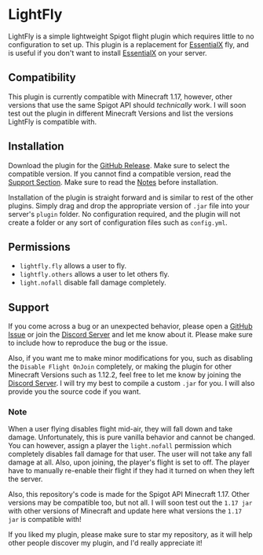 # LightFly
LightFly is a simple lightweight Spigot flight plugin which requires little to no
configuration to set up. This plugin is a replacement for [EssentialX](https://essentialsx.net/) fly,
and is useful if you don't want to install [EssentialX](https://essentialsx.net/) on your server.

## Compatibility
This plugin is currently compatible with Minecraft 1.17, however,
other versions that use the same Spigot API should _technically_ work.
I will soon test out the plugin in different Minecraft Versions and list
the versions LightFly is compatible with.

## Installation
Download the plugin for the [GitHub Release](https://github.com/XyroPhyte/LightFly/releases).
Make sure to select the compatible version. If you cannot find a compatible version,
read the [Support Section](https://github.com/XyroPhyte/LightFly#support).
Make sure to read the [Notes](https://github.com/XyroPhyte/LightFly#note) before installation.


Installation of the plugin is straight forward and is similar to rest of the
other plugins. Simply drag and drop the appropriate version of
`.jar` file into your server's `plugin` folder.
No configuration required, and the plugin will not create a folder or
any sort of configuration files such as `config.yml`.

## Permissions
- `lightfly.fly` allows a user to fly.
- `lightfly.others` allows a user to let others fly.
- `light.nofall` disable fall damage completely.

## Support
If you come across a bug or an unexpected behavior, please open a [GitHub Issue](https://github.com/XyroPhyte/LightFly/issues)
or join the [Discord Server](https://discord.gg/MmqXcebnxC) and let me know about it. Please make sure
to include how to reproduce the bug or the issue.

Also, if you want me to make minor modifications for you, such as
disabling the `Disable Flight OnJoin` completely, or making the plugin for other Minecraft Versions such as 1.12.2,
feel free to let me know by joining  the [Discord Server](https://discord.gg/MmqXcebnxC).
I will try my best to compile a custom `.jar` for you.  I will also provide you the source code if you want.

### Note
When a user flying disables flight mid-air, they will fall down and take damage.
Unfortunately, this is pure vanilla behavior and cannot be changed.
You can however, assign a player the `light.nofall` permission which completely
disables fall damage for that user. The user will not take any fall damage at all.
Also, upon joining, the player's flight is set to off. The player have to
manually re-enable their flight if they had it turned on when they left the server.

Also, this repository's code is made for the Spigot API Minecraft 1.17. Other versions may be compatible too, but not
all. I will soon test out the `1.17 jar` with other versions of Minecraft and update here what versions the `1.17 jar` is
compatible with!

If you liked my plugin, please make sure to star my repository, as it will
help other people discover my plugin, and I'd really appreciate it!
